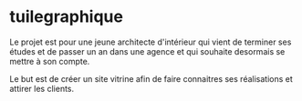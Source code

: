 # tuilegraphique

Le projet est pour une jeune architecte d'intérieur qui vient de terminer ses études et de passer un an dans une agence et qui souhaite desormais se mettre à son compte.

Le but est de créer un site vitrine afin de faire connaitres ses réalisations et attirer les clients.

